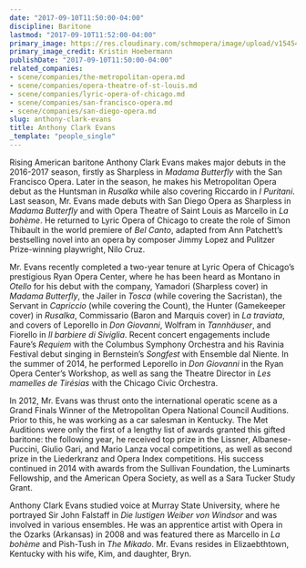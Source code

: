 ```yaml
---
date: "2017-09-10T11:50:00-04:00"
discipline: Baritone
lastmod: "2017-09-10T11:52:00-04:00"
primary_image: https://res.cloudinary.com/schmopera/image/upload/v1545409169/media/webhook-uploads/1505058563446/2479%20anthony%20clark%20evans%20hi%20res%20drama.jpg.jpg
primary_image_credit: Kristin Hoebermann
publishDate: "2017-09-10T11:50:00-04:00"
related_companies:
- scene/companies/the-metropolitan-opera.md
- scene/companies/opera-theatre-of-st-louis.md
- scene/companies/lyric-opera-of-chicago.md
- scene/companies/san-francisco-opera.md
- scene/companies/san-diego-opera.md
slug: anthony-clark-evans
title: Anthony Clark Evans
_template: "people_single"
---
```


Rising American baritone Anthony Clark Evans makes major debuts in the 2016-2017
season, firstly as Sharpless in *Madama Butterfly* with the San Francisco Opera. Later in the season, he makes his Metropolitan Opera debut as the Huntsman in *Rusalka* while
also covering Riccardo in *I Puritani*. Last season, Mr. Evans made debuts with San
Diego Opera as Sharpless in *Madama Butterfly* and with Opera Theatre of Saint Louis as
Marcello in *La bohème*. He returned to Lyric Opera of Chicago to create the role of
Simon Thibault in the world premiere of *Bel Canto*, adapted from Ann Patchett’s
bestselling novel into an opera by composer Jimmy Lopez and Pulitzer Prize-winning
playwright, Nilo Cruz.

Mr. Evans recently completed a two-year tenure at Lyric Opera of Chicago’s prestigious
Ryan Opera Center, where he has been heard as Montano in *Otello* for his debut with the
company, Yamadori (Sharpless cover) in *Madama Butterfly*, the Jailer in *Tosca* (while
covering the Sacristan), the Servant in *Capriccio* (while covering the Count), the Hunter (Gamekeeper cover) in *Rusalka*, Commissario (Baron and Marquis cover) in *La traviata*, and covers of Leporello in *Don Giovanni*, Wolfram in *Tannhäuser*, and Fiorello in *Il barbiere di Siviglia*. Recent concert engagements include Faure’s *Requiem* with the Columbus Symphony Orchestra and his Ravinia Festival debut singing in Bernstein’s *Songfest* with Ensemble dal Niente. In the summer of 2014, he performed Leporello in *Don Giovanni* in the Ryan Opera Center’s Workshop, as well as sang the Theatre Director in *Les mamelles de Tirésias* with the Chicago Civic Orchestra.

In 2012, Mr. Evans was thrust onto the international operatic scene as a Grand Finals
Winner of the Metropolitan Opera National Council Auditions. Prior to this, he was
working as a car salesman in Kentucky. The Met Auditions were only the first of a
lengthy list of awards granted this gifted baritone: the following year, he received top
prize in the Lissner, Albanese-Puccini, Giulio Gari, and Mario Lanza vocal competitions,
as well as second prize in the Liederkranz and Opera Index competitions. His success
continued in 2014 with awards from the Sullivan Foundation, the Luminarts Fellowship,
and the American Opera Society, as well as a Sara Tucker Study Grant.

Anthony Clark Evans studied voice at Murray State University, where he portrayed Sir
John Falstaff in *Die lustigen Weiber von Windsor* and was involved in various
ensembles. He was an apprentice artist with Opera in the Ozarks (Arkansas) in 2008 and
was featured there as Marcello in *La bohème* and Pish-Tush in *The Mikado*. Mr. Evans
resides in Elizaebthtown, Kentucky with his wife, Kim, and daughter, Bryn.
